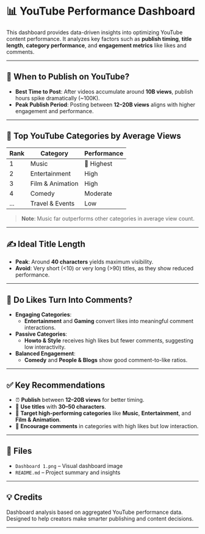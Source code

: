 # 📊 YouTube Performance Dashboard

This dashboard provides data-driven insights into optimizing YouTube content performance. It analyzes key factors such as **publish timing**, **title length**, **category performance**, and **engagement metrics** like likes and comments.

---

## 📅 When to Publish on YouTube?

- **Best Time to Post**: After videos accumulate around **10B views**, publish hours spike dramatically (~100K).
- **Peak Publish Period**: Posting between **12–20B views** aligns with higher engagement and performance.

---

## 🎥 Top YouTube Categories by Average Views

| Rank | Category         | Performance |
|------|------------------|-------------|
| 1    | Music            | 🚀 Highest  |
| 2    | Entertainment    | High        |
| 3    | Film & Animation | High        |
| 4    | Comedy           | Moderate    |
| ...  | Travel & Events  | Low         |

> **Note**: Music far outperforms other categories in average view count.

---

## ✍️ Ideal Title Length

- **Peak**: Around **40 characters** yields maximum visibility.
- **Avoid**: Very short (<10) or very long (>90) titles, as they show reduced performance.

---

## 💬 Do Likes Turn Into Comments?

- **Engaging Categories**:
  - **Entertainment** and **Gaming** convert likes into meaningful comment interactions.
- **Passive Categories**:
  - **Howto & Style** receives high likes but fewer comments, suggesting low interactivity.
- **Balanced Engagement**:
  - **Comedy** and **People & Blogs** show good comment-to-like ratios.

---

## ✅ Key Recommendations

- ⏰ **Publish** between **12–20B views** for better timing.
- 📝 **Use titles** with **30–50 characters**.
- 🎯 **Target high-performing categories** like **Music**, **Entertainment**, and **Film & Animation**.
- 💬 **Encourage comments** in categories with high likes but low interaction.

---

## 📁 Files

- `Dashboard 1.png` – Visual dashboard image
- `README.md` – Project summary and insights

---

## 💡 Credits

Dashboard analysis based on aggregated YouTube performance data. Designed to help creators make smarter publishing and content decisions.

---

